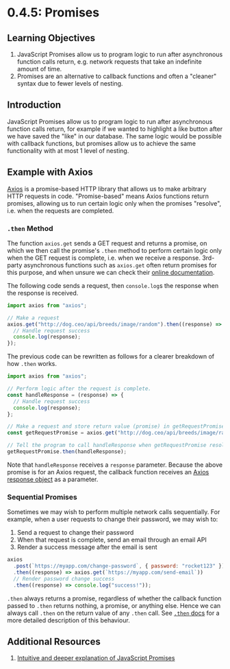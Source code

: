 # 0.4.5: Promises

## Learning Objectives

1. JavaScript Promises allow us to program logic to run after asynchronous function calls return, e.g. network requests that take an indefinite amount of time.
2. Promises are an alternative to callback functions and often a "cleaner" syntax due to fewer levels of nesting.

## Introduction

JavaScript Promises allow us to program logic to run after asynchronous function calls return, for example if we wanted to highlight a like button after we have saved the "like" in our database. The same logic would be possible with callback functions, but promises allow us to achieve the same functionality with at most 1 level of nesting.&#x20;

## Example with Axios

[Axios](https://axios-http.com) is a promise-based HTTP library that allows us to make arbitrary HTTP requests in code. "Promise-based" means Axios functions return promises, allowing us to run certain logic only when the promises "resolve", i.e. when the requests are completed.

### `.then` Method

The function `axios.get` sends a GET request and returns a promise, on which we then call the promise's `.then` method to perform certain logic only when the GET request is complete, i.e. when we receive a response. 3rd-party asynchronous functions such as `axios.get` often return promises for this purpose, and when unsure we can check their [online documentation](https://axios-http.com/docs/api_intro).

The following code sends a request, then `console.log`s the response when the response is received.

```javascript
import axios from "axios";

// Make a request
axios.get("http://dog.ceo/api/breeds/image/random").then((response) => {
  // Handle request success
  console.log(response);
});
```

The previous code can be rewritten as follows for a clearer breakdown of how `.then` works.

```javascript
import axios from "axios";

// Perform logic after the request is complete.
const handleResponse = (response) => {
  // Handle request success
  console.log(response);
};

// Make a request and store return value (promise) in getRequestPromise
const getRequestPromise = axios.get("http://dog.ceo/api/breeds/image/random");

// Tell the program to call handleResponse when getRequestPromise resolves.
getRequestPromise.then(handleResponse);
```

Note that `handleResponse` receives a `response` parameter. Because the above promise is for an Axios request, the callback function receives an [Axios response object](https://axios-http.com/docs/res_schema) as a parameter.

### Sequential Promises

Sometimes we may wish to perform multiple network calls sequentially. For example, when a user requests to change their password, we may wish to:

1. Send a request to change their password
2. When that request is complete, send an email through an email API
3. Render a success message after the email is sent

```javascript
axios
  .post(`https://myapp.com/change-password`, { password: "rocket123" })
  .then((response) => axios.get(`https://myapp.com/send-email`))
  // Render password change success
  .then((response) => console.log("success!"));
```

`.then` always returns a promise, regardless of whether the callback function passed to `.then` returns nothing, a promise, or anything else. Hence we can always call `.then` on the return value of any `.then` call. See [`.then` docs](https://developer.mozilla.org/en-US/docs/Web/JavaScript/Reference/Global_Objects/Promise/then) for a more detailed description of this behaviour.

## Additional Resources

1. [Intuitive and deeper explanation of JavaScript Promises](https://javascript.info/promise-basics)
